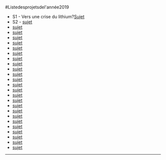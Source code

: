 #Listedesprojetsdel'année2019

- S1 - Vers une crise du lithium?[Sujet](UE142019-S1-Lithium.md)
- S2 - [sujet](UE142019-S2-Batiment.md)
- [sujet](UE142019-S3-PaysageetEnergie.md)
- [sujet](UE142019-S4-AutoconsommationPV.md)
- [sujet](UE142019-S5-AmenagementBassee.md)
- [sujet](UE142019-S6-Renewablesandjobs.md)
- [sujet](UE142019-S7-NumeriqueEtConsommation.md)
- [sujet](UE142019-S8-EmpriseVehicules.md)
- [sujet](UE142019-S9-ISR-Cu.md)
- [sujet](UE142019-S10-Cobalt.md)
- [sujet](UE142019-S11-CoutsIntegrationENR.md)
- [sujet](UE142019-S12-HydrogeneversusBatteries.md)
- [sujet](UE142019-S13-RolePouvoirRegulateur.md)
- [sujet](UE142019-S14-DeveloppementAfrique.md)
- [sujet](UE142019-S15-Biomass.md)
- [sujet](UE142019-S16-CaptureCO2.md)
- [sujet](UE142019-S17-ENRSimplifie.md)
- [sujet](UE142019-S18-Populationetenergie.md)
- [sujet](UE142019-S19-IAlowtech.md)
- [sujet](UE142019-S20-Aerogels.md)
- [sujet](UE142019-S21-Geothermie.md)
- [sujet](UE142019-S22-Phytomanagementetmetaux.md)
- [sujet](UE142019-S23-Phytomanagementetenergie.md)
- [sujet](UE142019-S24-Biogaz.md)
- [sujet](UE142019-S25-Caoutchouc.md)
- [sujet](UE142019-S26-Sable.md)

--- 
